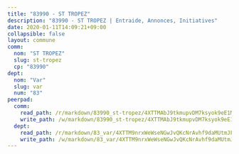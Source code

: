 ```yaml
---
title: "83990 - ST TROPEZ"
description: "83990 - ST TROPEZ | Entraide, Annonces, Initiatives"
date: 2020-01-11T14:09:21+09:00
collapsible: false
layout: commune
comm:
  nom: "ST TROPEZ"
  slug: st-tropez
  cp: "83990"
dept:
  nom: "Var"
  slug: var
  num: "83"
peerpad:
  comm:
    read_path: /r/markdown/83990_st-tropez/4XTTMAbJ9tkmupvDM7ksyok9eE1MG2Wo4Yhderp8LNuSVvDgq
    write_path: /w/markdown/83990_st-tropez/4XTTMAbJ9tkmupvDM7ksyok9eE1MG2Wo4Yhderp8LNuSVvDgq-K3TgUBw7hjTYLSE7hsR1RJnYX9LMxJAJnipqu9qyYpy5wC5jBbZypsqjHse63tn8Jv2GnrVejkUQNwNi44c9sY9urKf5WoR1Yf6ACLQ9Fko1WD9QMa8PcwthYowuTz7fJPk8ZbWu
  dept:
    read_path: /r/markdown/83_var/4XTTM9nrxWeWseNGwJvQKcNrAvhf9daMUtmJFyuTCRVRxiQhJ
    write_path: /w/markdown/83_var/4XTTM9nrxWeWseNGwJvQKcNrAvhf9daMUtmJFyuTCRVRxiQhJ-K3TgTkbV5EeE5ztheh8tn4MGBxq8r8BVQdiSVrn3rAQKUfBUzy1SpnL7kiXYD24VhE1ooCba4S1a12268DXaVL5Dh1W3oDQu8Yj58kjUk3PAVaf4GwZWkisJBFW5Z6TWnf5Ads7a
---
```



